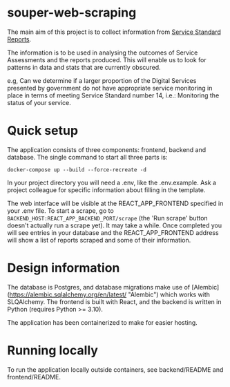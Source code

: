 # souper-web-scraping
The main aim of this project is to collect information from 
[Service Standard Reports](https://www.gov.uk/service-standard-reports "Service Standard Reports").

The information is to be used in analysing the outcomes of Service Assessments and the reports produced.
This will enable us to look for patterns in data and stats that are currently obscured.

e.g, Can we determine if a larger proportion of the Digital Services presented by government do not have appropriate service monitoring in place in terms of meeting Service Standard number 14, i.e.: Monitoring the status of your service.

# Quick setup
The application consists of three components: frontend, backend and database.
The single command to start all three parts is:

`docker-compose up --build --force-recreate -d`

In your project directory you will need a .env, like the .env.example. Ask a project colleague for specific information about filling in the template.

The web interface will be visible at the REACT_APP_FRONTEND specified in your .env file. To start a scrape, go to `BACKEND_HOST:REACT_APP_BACKEND_PORT/scrape` (the 'Run scrape' button doesn't actually run a scrape yet). It may take a while. Once completed you will see entries in your database and the REACT_APP_FRONTEND address will show a list of reports scraped and some of their information.

# Design information
The database is Postgres, and database migrations make use of [Alembic] (https://alembic.sqlalchemy.org/en/latest/ "Alembic") which works with SLQAlchemy.
The frontend is built with React, and the backend is written in Python (requires Python >= 3.10).

The application has been containerized to make for easier hosting.

# Running locally
To run the application locally outside containers, see backend/README and frontend/README.